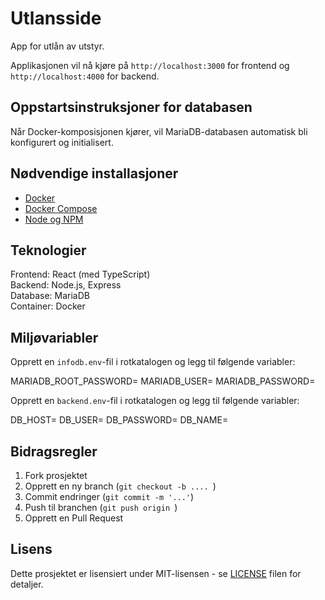 # Utlansside
App for utlån av utstyr. 

Applikasjonen vil nå kjøre på `http://localhost:3000` for frontend og `http://localhost:4000` for backend.

## Oppstartsinstruksjoner for databasen
Når Docker-komposisjonen kjører, vil MariaDB-databasen automatisk bli konfigurert og initialisert.

## Nødvendige installasjoner
- [Docker](https://www.docker.com/products/docker-desktop)
- [Docker Compose](https://docs.docker.com/compose/install/)
- [Node og NPM](https://docs.npmjs.com/downloading-and-installing-node-js-and-npm)

## Teknologier
Frontend: React (med TypeScript)  
Backend: Node.js, Express  
Database: MariaDB  
Container: Docker  

## Miljøvariabler
Opprett en `infodb.env`-fil i rotkatalogen og legg til følgende variabler:

MARIADB_ROOT_PASSWORD= 
MARIADB_USER=
MARIADB_PASSWORD=

Opprett en `backend.env`-fil i rotkatalogen og legg til følgende variabler:

DB_HOST=
DB_USER=
DB_PASSWORD=
DB_NAME=


## Bidragsregler
1. Fork prosjektet
2. Opprett en ny branch (`git checkout -b .... `)
3. Commit endringer (`git commit -m '...'`)
4. Push til branchen (`git push origin `)
5. Opprett en Pull Request

## Lisens
Dette prosjektet er lisensiert under MIT-lisensen - se [LICENSE](License) filen for detaljer.